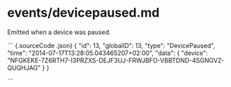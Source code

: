 # events/devicepaused.md

Emitted when a device was paused.

\`\`\` {.sourceCode .json} { "id": 13, "globalID": 13, "type": "DevicePaused", "time": "2014-07-17T13:28:05.043465207+02:00", "data": { "device": "NFGKEKE-7Z6RTH7-I3PRZXS-DEJF3UJ-FRWJBFO-VBBTDND-4SGNGVZ-QUQHJAG" } }

\`\`\`


